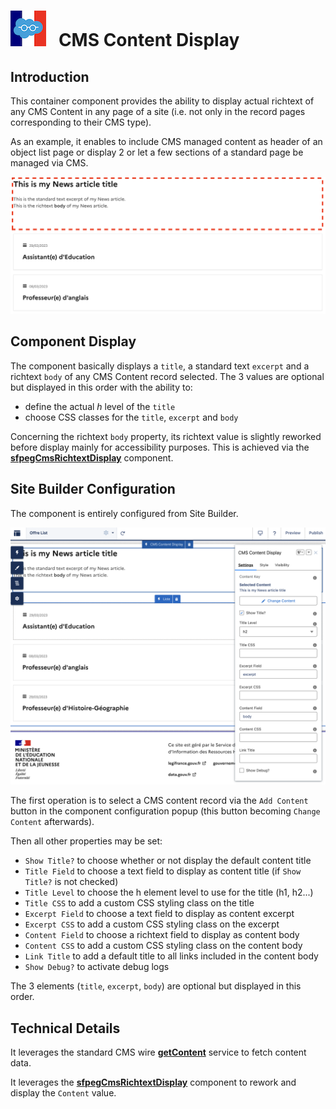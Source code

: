 # ![Logo](/media/Logo.png) &nbsp; CMS Content  Display

## Introduction

This container component provides the ability to display actual richtext of any CMS Content
in any page of a site (i.e. not only in the record pages corresponding to their CMS type).

As an example, it enables to include CMS managed content as header of an object list page
or display 2 or let a few sections of a standard page be managed via CMS.

![CMS Content Display](/media/sfpegCmsContentDisplayCmp.png)


## Component Display

The component basically displays a `title`, a standard text `excerpt` and a richtext `body`
of any CMS Content record selected. The 3 values are optional but displayed in this order
with the ability to:
* define the actual _h_ level of the `title`
* choose CSS classes for the `title`, `excerpt` and `body`

Concerning the richtext `body` property, its richtext value is slightly reworked before display mainly for accessibility purposes. This is achieved via the
**[sfpegCmsRichtextDisplay](/help/sfpegCmsRichtextDisplay.png)** component.


## Site Builder Configuration

The component is entirely configured from Site Builder.

![CMS Content Display Configuration](/media/sfpegCmsContentDisplayConfig.png)

The first operation is to select a CMS content record via the `Add Content` button
in the component configuration popup (this button becoming `Change Content` afterwards).

Then all other properties may be set:
* `Show Title?` to choose whether or not display the default content title
* `Title Field` to choose a text field to display as content title (if `Show Title?` is not checked)
* `Title Level` to choose the h element level to use for the title (h1, h2...)
* `Title CSS` to add a custom CSS styling class on the title
* `Excerpt Field` to choose a text field to display as content excerpt
* `Excerpt CSS` to add a custom CSS styling class on the excerpt
* `Content Field` to choose a richtext field to display as content body
* `Content CSS` to add a custom CSS styling class on the content body
* `Link Title` to add a default title to all links included in the content body
* `Show Debug?` to activate debug logs

The 3 elements (`title`, `excerpt`, `body`) are optional but displayed in this order.


## Technical Details

It leverages the standard CMS wire **[getContent](https://developer.salesforce.com/docs/platform/lwc/guide/reference-wire-adapters-delivery-get-content.html)** service to fetch content data.

It leverages the **[sfpegCmsRichtextDisplay](/help/sfpegCmsRichtextDisplay.png)**
component to rework and display the `Content` value.